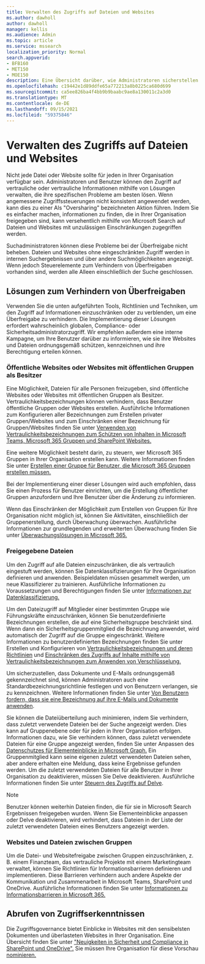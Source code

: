 ```yaml
---
title: Verwalten des Zugriffs auf Dateien und Websites
ms.author: dawholl
author: dawholl
manager: kellis
ms.audience: Admin
ms.topic: article
ms.service: mssearch
localization_priority: Normal
search.appverid:
- BFB160
- MET150
- MOE150
description: Eine Übersicht darüber, wie Administratoren sicherstellen können, dass der Zugriff auf Websites und Dateien innerhalb ihrer Organisation ordnungsgemäß eingeschränkt ist.
ms.openlocfilehash: c19442e1d89ddfe65a772213a8b0225ca680d699
ms.sourcegitcommit: ca5ee826ba4f4bb9b9baabc9ae8a130011c2a3d0
ms.translationtype: MT
ms.contentlocale: de-DE
ms.lasthandoff: 09/15/2021
ms.locfileid: "59375846"
---
```

# <a name="manage-access-to-files-and-sites"></a>Verwalten des Zugriffs auf Dateien und Websites

Nicht jede Datei oder Website sollte für jeden in Ihrer Organisation verfügbar sein. Administratoren und Benutzer können den Zugriff auf vertrauliche oder vertrauliche Informationen mithilfe von Lösungen verwalten, die ihre spezifischen Probleme am besten lösen. Wenn angemessene Zugriffssteuerungen nicht konsistent angewendet werden, kann dies zu einer Als "Oversharing" bezeichneten Aktion führen. Indem Sie es einfacher machen, informationen zu finden, die in Ihrer Organisation freigegeben sind, kann versehentlich mithilfe von Microsoft Search auf Dateien und Websites mit unzulässigen Einschränkungen zugegriffen werden.

Suchadministratoren können diese Probleme bei der Überfreigabe nicht beheben. Dateien und Websites ohne eingeschränkten Zugriff werden in internen Suchergebnissen und über andere Suchmöglichkeiten angezeigt. Wenn jedoch Steuerelemente zum Verhindern von Überfreigaben vorhanden sind, werden alle Alleen einschließlich der Suche geschlossen.

## <a name="solutions-to-prevent-oversharing"></a>Lösungen zum Verhindern von Überfreigaben

Verwenden Sie die unten aufgeführten Tools, Richtlinien und Techniken, um den Zugriff auf Informationen einzuschränken oder zu verblenden, um eine Überfreigabe zu verhindern. Die Implementierung dieser Lösungen erfordert wahrscheinlich globalen, Compliance- oder Sicherheitsadministratorzugriff. Wir empfehlen außerdem eine interne Kampagne, um Ihre Benutzer darüber zu informieren, wie sie ihre Websites und Dateien ordnungsgemäß schützen, kennzeichnen und ihre Berechtigung erteilen können.

### <a name="public-sites-or-sites-with-public-groups-as-owners"></a>Öffentliche Websites oder Websites mit öffentlichen Gruppen als Besitzer

Eine Möglichkeit, Dateien für alle Personen freizugeben, sind öffentliche Websites oder Websites mit öffentlichen Gruppen als Besitzer. Vertraulichkeitsbezeichnungen können verhindern, dass Benutzer öffentliche Gruppen oder Websites erstellen. Ausführliche Informationen zum Konfigurieren aller Bezeichnungen zum Erstellen privater Gruppen/Websites und zum Einschränken einer Bezeichnung für Gruppen/Websites finden Sie unter [Verwenden von Vertraulichkeitsbezeichnungen zum Schützen von Inhalten in Microsoft Teams, Microsoft 365 Gruppen und SharePoint Websites.](/microsoft-365/compliance/sensitivity-labels-teams-groups-sites)

Eine weitere Möglichkeit besteht darin, zu steuern, wer Microsoft 365 Gruppen in Ihrer Organisation erstellen kann. Weitere Informationen finden Sie unter [Erstellen einer Gruppe für Benutzer, die Microsoft 365 Gruppen erstellen müssen.](/microsoft-365/solutions/manage-creation-of-groups#step-1-create-a-group-for-users-who-need-to-create-microsoft-365-groups)

Bei der Implementierung einer dieser Lösungen wird auch empfohlen, dass Sie einen Prozess für Benutzer einrichten, um die Erstellung öffentlicher Gruppen anzufordern und Ihre Benutzer über die Änderung zu informieren.

Wenn das Einschränken der Möglichkeit zum Erstellen von Gruppen für Ihre Organisation nicht möglich ist, können Sie Aktivitäten, einschließlich der Gruppenerstellung, durch Überwachung überwachen. Ausführliche Informationen zur grundlegenden und erweiterten Überwachung finden Sie unter [Überwachungslösungen in Microsoft 365.](/microsoft-365/compliance/auditing-solutions-overview)

### <a name="shared-files"></a>Freigegebene Dateien

Um den Zugriff auf alle Dateien einzuschränken, die als vertraulich eingestuft werden, können Sie Datenklassifizierungen für Ihre Organisation definieren und anwenden. Beispieldaten müssen gesammelt werden, um neue Klassifizierer zu trainieren. Ausführliche Informationen zu Voraussetzungen und Berechtigungen finden Sie unter [Informationen zur Datenklassifizierung.](/microsoft-365/compliance/data-classification-overview)

Um den Dateizugriff auf Mitglieder einer bestimmten Gruppe wie Führungskräfte einzuschränken, können Sie benutzerdefinierte Bezeichnungen erstellen, die auf eine Sicherheitsgruppe beschränkt sind. Wenn dann ein Sicherheitsgruppenmitglied die Bezeichnung anwendet, wird automatisch der Zugriff auf die Gruppe eingeschränkt. Weitere Informationen zu benutzerdefinierten Bezeichnungen finden Sie unter Erstellen und Konfigurieren von [Vertraulichkeitsbezeichnungen und deren Richtlinien](/microsoft-365/compliance/create-sensitivity-labels) und [Einschränken des Zugriffs auf Inhalte mithilfe von Vertraulichkeitsbezeichnungen zum Anwenden von Verschlüsselung.](/microsoft-365/compliance/encryption-sensitivity-labels)

Um sicherzustellen, dass Dokumente und E-Mails ordnungsgemäß gekennzeichnet sind, können Administratoren auch eine Standardbezeichnungsrichtlinie festlegen und von Benutzern verlangen, sie zu kennzeichnen. Weitere Informationen finden Sie unter [Von Benutzern fordern, dass sie eine Bezeichnung auf ihre E-Mails und Dokumente anwenden](/microsoft-365/compliance/sensitivity-labels-office-apps#require-users-to-apply-a-label-to-their-email-and-documents).

Sie können die Dateiüberteilung auch minimieren, indem Sie verhindern, dass zuletzt verwendete Dateien bei der Suche angezeigt werden. Dies kann auf Gruppenebene oder für jeden in Ihrer Organisation erfolgen. Informationen dazu, wie Sie verhindern können, dass zuletzt verwendete Dateien für eine Gruppe angezeigt werden, finden Sie unter Anpassen des [Datenschutzes für Elementeinblicke in Microsoft Graph.](/graph/insights-customize-item-insights-privacy) Ein Gruppenmitglied kann seine eigenen zuletzt verwendeten Dateien sehen, aber andere erhalten eine Meldung, dass keine Ergebnisse gefunden werden. Um die zuletzt verwendeten Dateien für alle Benutzer in Ihrer Organisation zu deaktivieren, müssen Sie Delve deaktivieren. Ausführliche Informationen finden Sie unter [Steuern des Zugriffs auf Delve](/sharepoint/delve-for-office-365-admins#control-access-to-delve).

> [!Note]
> Benutzer können weiterhin Dateien finden, die für sie in Microsoft Search Ergebnissen freigegeben wurden. Wenn Sie Elementeinblicke anpassen oder Delve deaktivieren, wird verhindert, dass Dateien in der Liste der zuletzt verwendeten Dateien eines Benutzers angezeigt werden.

### <a name="sites-and-files-between-groups"></a>Websites und Dateien zwischen Gruppen

Um die Datei- und Websitefreigabe zwischen Gruppen einzuschränken, z. B. einem Finanzteam, das vertrauliche Projekte mit einem Marketingteam verwaltet, können Sie Richtlinien für Informationsbarrieren definieren und implementieren. Diese Barrieren verhindern auch andere Aspekte der Kommunikation und Zusammenarbeit in Microsoft Teams, SharePoint und OneDrive. Ausführliche Informationen finden Sie unter [Informationen zu Informationsbarrieren in Microsoft 365.](/microsoft-365/compliance/information-barriers)

## <a name="get-access-insights"></a>Abrufen von Zugriffserkenntnissen

Die Zugriffsgovernance bietet Einblicke in Websites mit den sensibelsten Dokumenten und überlasteten Websites in Ihrer Organisation. Eine Übersicht finden Sie unter ["Neuigkeiten in Sicherheit und Compliance in SharePoint und OneDrive".](https://techcommunity.microsoft.com/t5/microsoft-sharepoint-blog/what-s-new-in-security-and-compliance-in-sharepoint-and-onedrive/ba-p/1696705) Sie müssen Ihre Organisation für diese Vorschau [nominieren.](https://forms.microsoft.com/Pages/ResponsePage.aspx?id=v4j5cvGGr0GRqy180BHbR3-O9WDTKhhDtgWfphwS9YhUM0hJNklNRkZKMlhLNDRZNzlEQlVDSjdZVi4u)

